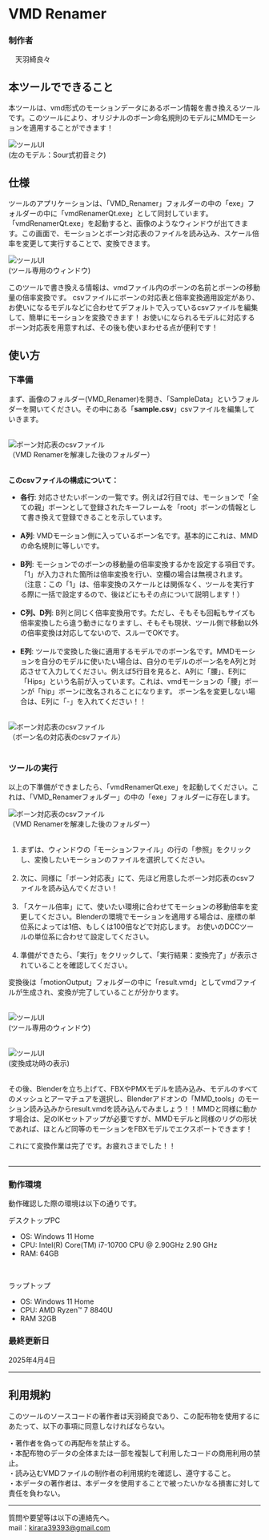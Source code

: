 # VMD Renamer
  
### 制作者
  　天羽綺良々

## 本ツールでできること
本ツールは、vmd形式のモーションデータにあるボーン情報を書き換えるツールです。このツールにより、オリジナルのボーン命名規則のモデルにMMDモーションを適用することができます！<br>


![ツールUI](README_IMAGE/image/VMDRenamer.png)<br>
(左のモデル：Sour式初音ミク)

## 仕様
ツールのアプリケーションは、「VMD_Renamer」フォルダーの中の「exe」フォルダーの中に「vmdRenamerQt.exe」として同封しています。「vmdRenamerQt.exe」を起動すると、画像のようなウィンドウが出てきます。この画面で、モーションとボーン対応表のファイルを読み込み、スケール倍率を変更して実行することで、変換できます。
<br>

![ツールUI](README_IMAGE/image/2.png)<br>
(ツール専用のウィンドウ)<br>

このツールで書き換える情報は、vmdファイル内のボーンの名前とボーンの移動量の倍率変換です。
csvファイルにボーンの対応表と倍率変換適用設定があり、お使いになるモデルなどに合わせてデフォルトで入っているcsvファイルを編集して、簡単にモーションを変換できます！ 
お使いになられるモデルに対応するボーン対応表を用意すれば、その後も使いまわせる点が便利です！


## 使い方
### 下準備
まず、画像のフォルダー(VMD_Renamer)を開き、「SampleData」というフォルダーを開いてください。その中にある「**sample.csv**」csvファイルを編集していきます。  <br><br>

![ボーン対応表のcsvファイル](README_IMAGE/image/6.png) <br>
（VMD Renamerを解凍した後のフォルダー）<br><br>

**このcsvファイルの構成について：**

- **各行**: 対応させたいボーンの一覧です。例えば2行目では、モーションで「全ての親」ボーンとして登録されたキーフレームを「root」ボーンの情報として書き換えて登録できることを示しています。<br><br>
- **A列**: VMDモーション側に入っているボーン名です。基本的にこれは、MMDの命名規則に等しいです。  <br><br>
- **B列**: モーションでのボーンの移動量の倍率変換するかを設定する項目です。「1」が入力された箇所は倍率変換を行い、空欄の場合は無視されます。<br>（注意：この「1」は、倍率変換のスケールとは関係なく、ツールを実行する際に一括で設定するので、後ほどにもその点について説明します！）  <br><br>
- **C列、D列**: B列と同じく倍率変換用です。ただし、そもそも回転もサイズも倍率変換したら違う動きになりますし、そもそも現状、ツール側で移動以外の倍率変換は対応してないので、スルーでOKです。<br><br>
- **E列**: ツールで変換した後に適用するモデルでのボーン名です。MMDモーションを自分のモデルに使いたい場合は、自分のモデルのボーン名をA列と対応させて入力してください。例えば5行目を見ると、A列に「腰」、E列に「Hips」という名前が入っています。これは、vmdモーションの「腰」ボーンが「hip」ボーンに改名されることになります。 ボーン名を変更しない場合は、E列に「-」を入れてください！！<br> <br>

![ボーン対応表のcsvファイル](README_IMAGE/image/3.png) <br>
（ボーン名の対応表のcsvファイル）<br><br>


### ツールの実行  
以上の下準備ができましたら、「vmdRenamerQt.exe」を起動してください。これは、「VMD_Renamerフォルダー」の中の「exe」フォルダーに存在します。<br>

![ボーン対応表のcsvファイル](README_IMAGE/image/4.png) <br>
（VMD Renamerを解凍した後のフォルダー）<br><br>

1. まずは、ウィンドウの「モーションファイル」の行の「参照」をクリックし、変換したいモーションのファイルを選択してください。<br><br>
2. 次に、同様に「ボーン対応表」にて、先ほど用意したボーン対応表のcsvファイルを読み込んでください！<br><br>
3. 「スケール倍率」にて、使いたい環境に合わせてモーションの移動倍率を変更してください。Blenderの環境でモーションを適用する場合は、座標の単位系によっては1倍、もしくは100倍などで対応します。  お使いのDCCツールの単位系に合わせて設定してください。<br><br>
4. 準備ができたら、「実行」をクリックして、「実行結果：変換完了」が表示されていることを確認してください。

変換後は「motionOutput」フォルダーの中に「result.vmd」としてvmdファイルが生成され、変換が完了していることが分かります。<br><br>

![ツールUI](README_IMAGE/image/2.png)<br>
(ツール専用のウィンドウ)<br><br>


![ツールUI](README_IMAGE/image/5.png)<br>
(変換成功時の表示)<br><br>



その後、Blenderを立ち上げて、FBXやPMXモデルを読み込み、モデルのすべてのメッシュとアーマチュアを選択し、Blenderアドオンの「MMD_tools」のモーション読み込みからresult.vmdを読み込んでみましょう！！MMDと同様に動かす場合は、足のIKセットアップが必要ですが、MMDモデルと同様のリグの形状であれば、ほとんど同等のモーションをFBXモデルでエクスポートできます！

これにて変換作業は完了です。お疲れさまでした！！  <br><br>

- - -   

### 動作環境
動作確認した際の環境は以下の通りです。

デスクトップPC
- OS: Windows 11 Home
- CPU: Intel(R) Core(TM) i7-10700 CPU @ 2.90GHz   2.90 GHz
- RAM: 64GB

<br>

ラップトップ
- OS: Windows 11 Home
- CPU: AMD Ryzen™ 7 8840U
- RAM 32GB<br>

### 最終更新日
2025年4月4日

---
## 利用規約
このツールのソースコードの著作者は天羽綺良であり、この配布物を使用するにあたって、以下の事項に同意しなければならない。  


・著作者を偽っての再配布を禁止する。  
・本配布物のデータの全体または一部を複製して利用したコードの商用利用の禁止。  
・読み込むVMDファイルの制作者の利用規約を確認し、遵守すること。  
・本データの著作者は、本データを使用することで被ったいかなる損害に対して責任を負わない。  

-----------------------------------------------------------------------  

質問や要望等は以下の連絡先へ。  
mail：kirara39393@gmail.com  
